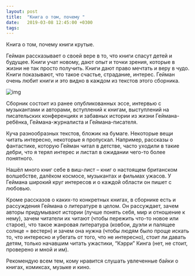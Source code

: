 ```yaml
---
layout: post
title:  "Книга о том, почему "
date:   2019-03-08 12:45:00 +0300
tags:   
---
```


Книга о том, почему книги крутые.

Гейман рассказывает о своей вере в то, что книги спасут детей и будущее. Книги учат новому, дают опыт и точки зрения, которые в жизни не так просто получить. Книги дают право мечтать и веру в чудо. Книги показывают, что такое счастье, страдание, интерес. Гейман очень любит книги и это видно в каждом из текстов этого сборника.

![img](https://pp.userapi.com/c849036/v849036208/14085d/bVa7RvBVq0c.jpg)

<!--excerpt-->

 Сборник состоит из ранее опубликованных эссе, интервью с музыкантами и авторами, вступлений к книгам, выступлений на писательских конференциях и забавных истории из жизни Геймана-ребёнка, Геймана-журналиста и Геймана-писателя. 

Куча разнообразных текстов, бложик на бумаге. Некоторые вещи читать интересно, некоторые я пропускал. Например, рассказы о фантастике, которую Гейман читал в детстве, часто уходили в такие дебри, что я терял интерес и листал в ожидании чего-то более понятного. 

 Нашёл много книг себе в виш-лист – книг о настоящем британском волшебстве, далёком космосе, музыкантах и фильмах ужасов. У Геймана широкий круг интересов и о каждой области он пишет с любовью.

 Кроме рассказов о каких-то конкретных книгах, в сборнике есть и рассуждения Геймана о литературе в целом. Он рассуждает, зачем авторы придумывают истории (лучше понять себя, мир и отношение к нему), зачем читатели их читают (чтобы пережить что-то новое или старое), что такое жанровая литература (ковбои, дуэли и палящее солнце = вестерн) и зачем она нужна (чтобы людям было проще искать то, что интересно и убегать от того, что не интересно), стоит ли давать детям, только начавшим читать ужастики, “Кэрри” Кинга (нет, не стоит, проверено и мной и им).

 Рекомендую всем тем, кому нравится слушать увлеченные байки о книгах, комиксах, музыке и кино.
